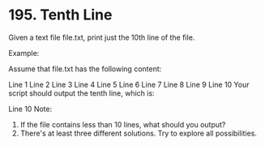 # 195. Tenth Line

Given a text file file.txt, print just the 10th line of the file.

Example:

Assume that file.txt has the following content:

Line 1
Line 2
Line 3
Line 4
Line 5
Line 6
Line 7
Line 8
Line 9
Line 10
Your script should output the tenth line, which is:

Line 10
Note:
1. If the file contains less than 10 lines, what should you output?
2. There's at least three different solutions. Try to explore all possibilities.
